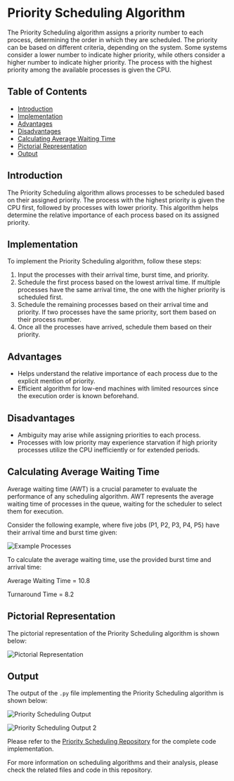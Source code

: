 # Priority Scheduling Algorithm

The Priority Scheduling algorithm assigns a priority number to each process, determining the order in which they are scheduled. The priority can be based on different criteria, depending on the system. Some systems consider a lower number to indicate higher priority, while others consider a higher number to indicate higher priority. The process with the highest priority among the available processes is given the CPU.

## Table of Contents
- [Introduction](#introduction)
- [Implementation](#implementation)
- [Advantages](#advantages)
- [Disadvantages](#disadvantages)
- [Calculating Average Waiting Time](#calculating-average-waiting-time)
- [Pictorial Representation](#pictorial-representation)
- [Output](#output)

## Introduction
The Priority Scheduling algorithm allows processes to be scheduled based on their assigned priority. The process with the highest priority is given the CPU first, followed by processes with lower priority. This algorithm helps determine the relative importance of each process based on its assigned priority.

## Implementation
To implement the Priority Scheduling algorithm, follow these steps:
1. Input the processes with their arrival time, burst time, and priority.
2. Schedule the first process based on the lowest arrival time. If multiple processes have the same arrival time, the one with the higher priority is scheduled first.
3. Schedule the remaining processes based on their arrival time and priority. If two processes have the same priority, sort them based on their process number.
4. Once all the processes have arrived, schedule them based on their priority.

## Advantages
- Helps understand the relative importance of each process due to the explicit mention of priority.
- Efficient algorithm for low-end machines with limited resources since the execution order is known beforehand.

## Disadvantages
- Ambiguity may arise while assigning priorities to each process.
- Processes with low priority may experience starvation if high priority processes utilize the CPU inefficiently or for extended periods.

## Calculating Average Waiting Time
Average waiting time (AWT) is a crucial parameter to evaluate the performance of any scheduling algorithm. AWT represents the average waiting time of processes in the queue, waiting for the scheduler to select them for execution.

Consider the following example, where five jobs (P1, P2, P3, P4, P5) have their arrival time and burst time given:

![Example Processes](https://user-images.githubusercontent.com/57552973/187022770-db1b78b4-8e11-4dd5-95ea-5fd8bb50da34.png)

To calculate the average waiting time, use the provided burst time and arrival time:

Average Waiting Time = 10.8

Turnaround Time = 8.2

## Pictorial Representation
The pictorial representation of the Priority Scheduling algorithm is shown below:

![Pictorial Representation](https://user-images.githubusercontent.com/57552973/187022777-05cf9d3c-99be-4293-9d87-ab3b385b88d2.png)

## Output
The output of the `.py` file implementing the Priority Scheduling algorithm is shown below:

![Priority Scheduling Output](https://user-images.githubusercontent.com/57552973/187023558-7bf20e79-c3c1-42dc-a522-071ce95356ff.png)

![Priority Scheduling Output 2](https://user-images.githubusercontent.com/57552973/187023575-e68fa250-580f-45d1-82fa-78b84c887ade.png)

Please refer to the [Priority Scheduling Repository](https://github.com/your-repo-link) for the complete code implementation.

For more information on scheduling algorithms and their analysis, please check the related files and code in this repository.